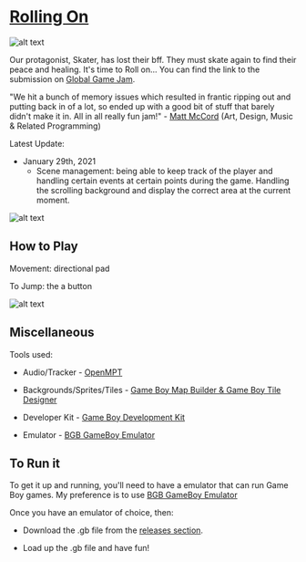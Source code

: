 # [Rolling On](https://globalgamejam.org/2021/games/skate-or-cry-5)

![alt text](https://asgith.github.io/images/rolling-on.png "Rolling On Screenshot")

Our protagonist, Skater, has lost their bff. They must skate again to find their peace and healing. It's time to Roll on... You can find the link to the submission on [Global Game Jam](https://globalgamejam.org/2021/games/skate-or-cry-5).

"We hit a bunch of memory issues which resulted in frantic ripping out and putting back in of a lot, so ended up with a good bit of stuff that barely didn't make it in. All in all really fun jam!" - [Matt McCord](https://twitter.com/mattmccordmattm) (Art, Design, Music & Related Programming)

Latest Update:

* January 29th, 2021
  - Scene management: being able to keep track of the player and handling certain events at certain points during the game. Handling the scrolling background and display the       correct area at the current moment.

![alt text](https://asgith.github.io/images/rolling-on-01.png "Rolling On Screenshot")

## How to Play

Movement: directional pad

To Jump: the a button

![alt text](https://asgith.github.io/images/rolling-on-02.png "Rolling On Screenshot")

## Miscellaneous

Tools used:

* Audio/Tracker - [OpenMPT](https://openmpt.org/)

* Backgrounds/Sprites/Tiles - [Game Boy Map Builder & Game Boy Tile Designer](https://github.com/gbdk-2020/GBTD_GBMB)

* Developer Kit - [Game Boy Development Kit](https://github.com/gbdk-2020/gbdk-2020)

* Emulator - [BGB GameBoy Emulator](http://bgb.bircd.org/)

## To Run it

To get it up and running, you'll need to have a emulator that can run Game Boy games. My preference is to use [BGB GameBoy Emulator](http://bgb.bircd.org/)

Once you have an emulator of choice, then:

* Download the .gb file from the [releases section](https://github.com/ASGitH/game-Boy-Action-Adventure-Template/releases/tag/build-00).

* Load up the .gb file and have fun!